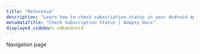 ```yaml
---
title: "Reference"
description: "Learn how to check subscription status in your Android app with Adapty."
metadataTitle: "Check Subscription Status | Adapty Docs"
displayed_sidebar: sdkandroid
---
```



Navigation page 